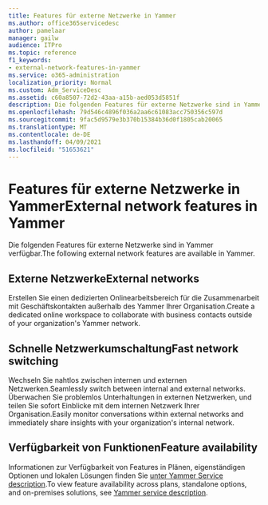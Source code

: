 ```yaml
---
title: Features für externe Netzwerke in Yammer
ms.author: office365servicedesc
author: pamelaar
manager: gailw
audience: ITPro
ms.topic: reference
f1_keywords:
- external-network-features-in-yammer
ms.service: o365-administration
localization_priority: Normal
ms.custom: Adm_ServiceDesc
ms.assetid: c60a8507-72d2-43aa-a15b-aed053d5851f
description: Die folgenden Features für externe Netzwerke sind in Yammer verfügbar.
ms.openlocfilehash: 79d546c4896f036a2aa6c61083acc750356c597d
ms.sourcegitcommit: 9fac5d9579e3b370b15384b36d0f1805cab20065
ms.translationtype: MT
ms.contentlocale: de-DE
ms.lasthandoff: 04/09/2021
ms.locfileid: "51653621"
---
```

# <a name="external-network-features-in-yammer"></a><span data-ttu-id="fdf2e-103">Features für externe Netzwerke in Yammer</span><span class="sxs-lookup"><span data-stu-id="fdf2e-103">External network features in Yammer</span></span>

<span data-ttu-id="fdf2e-104">Die folgenden Features für externe Netzwerke sind in Yammer verfügbar.</span><span class="sxs-lookup"><span data-stu-id="fdf2e-104">The following external network features are available in Yammer.</span></span>
  
## <a name="external-networks"></a><span data-ttu-id="fdf2e-105">Externe Netzwerke</span><span class="sxs-lookup"><span data-stu-id="fdf2e-105">External networks</span></span>

<span data-ttu-id="fdf2e-106">Erstellen Sie einen dedizierten Onlinearbeitsbereich für die Zusammenarbeit mit Geschäftskontakten außerhalb des Yammer Ihrer Organisation.</span><span class="sxs-lookup"><span data-stu-id="fdf2e-106">Create a dedicated online workspace to collaborate with business contacts outside of your organization's Yammer network.</span></span>
  
## <a name="fast-network-switching"></a><span data-ttu-id="fdf2e-107">Schnelle Netzwerkumschaltung</span><span class="sxs-lookup"><span data-stu-id="fdf2e-107">Fast network switching</span></span>

<span data-ttu-id="fdf2e-108">Wechseln Sie nahtlos zwischen internen und externen Netzwerken.</span><span class="sxs-lookup"><span data-stu-id="fdf2e-108">Seamlessly switch between internal and external networks.</span></span> <span data-ttu-id="fdf2e-109">Überwachen Sie problemlos Unterhaltungen in externen Netzwerken, und teilen Sie sofort Einblicke mit dem internen Netzwerk Ihrer Organisation.</span><span class="sxs-lookup"><span data-stu-id="fdf2e-109">Easily monitor conversations within external networks and immediately share insights with your organization's internal network.</span></span>
  
## <a name="feature-availability"></a><span data-ttu-id="fdf2e-110">Verfügbarkeit von Funktionen</span><span class="sxs-lookup"><span data-stu-id="fdf2e-110">Feature availability</span></span>

<span data-ttu-id="fdf2e-111">Informationen zur Verfügbarkeit von Features in Plänen, eigenständigen Optionen und lokalen Lösungen finden Sie [unter Yammer Service description](yammer-service-description.md).</span><span class="sxs-lookup"><span data-stu-id="fdf2e-111">To view feature availability across plans, standalone options, and on-premises solutions, see [Yammer service description](yammer-service-description.md).</span></span>